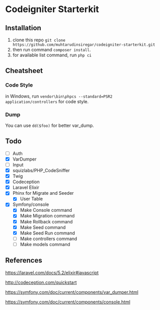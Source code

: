 # Codeigniter Starterkit

## Installation
 1. clone this repo `git clone https://github.com/muhtarudinsiregar/codeigniter-starterkit.git`
 2. then run command `composer install`.
 3. for available list command, run `php ci`

## Cheatsheet

### Code Style
in Windows, run `vendor\bin\phpcs --standard=PSR2 application/controllers` for code style.

### Dump
You can use `dd($foo)` for better var_dump.

## Todo
* [ ] Auth
* [X] VarDumper
* [ ] Input
* [X] squizlabs/PHP_CodeSniffer
* [x] Twig
* [X] Codeception
* [X] Laravel Elixir
* [X] Phinx for Migrate and Seeder
    * [X] User Table
* [X] Symfony/console
    * [X] Make Console command
    * [X] Make Migration command
    * [X] Make Rollback command
    * [X] Make Seed command
    * [X] Make Seed Run command
    * [ ] Make controllers command
    * [ ] Make models command

## References
 https://laravel.com/docs/5.2/elixir#javascript

 http://codeception.com/quickstart

 https://symfony.com/doc/current/components/var_dumper.html

 https://symfony.com/doc/current/components/console.html
